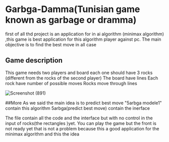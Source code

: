# Garbga-Damma(Tunisian game known as garbage or dramma)
first of all thd project is an application for in ai algorithm (minimax algorithm)
,this game is best application for this algorithm player against pc.
The main objective is to find the best move in all case

## Game description
This game needs two players and board each one should have 3 rocks (different from the rocks of the second player) 
The board have lines 
Each rock have number of possible moves 
Rocks move through lines




![Screenshot (891)](https://user-images.githubusercontent.com/98539210/173190041-91234979-2121-4fe4-9729-8248232a4fd5.png)





##More 
As we said the main idea is to predict best move "5arbga modele1" contain this algorithm
5arbga(predict best move)  contain the inerface 

The file contain all the code and the interface but with no control in the input of rocks(the rectangles )yet.
You can play the game but the front is not ready yet 
that is not a problem because this a good application for the minimax algorithm and this the idea
